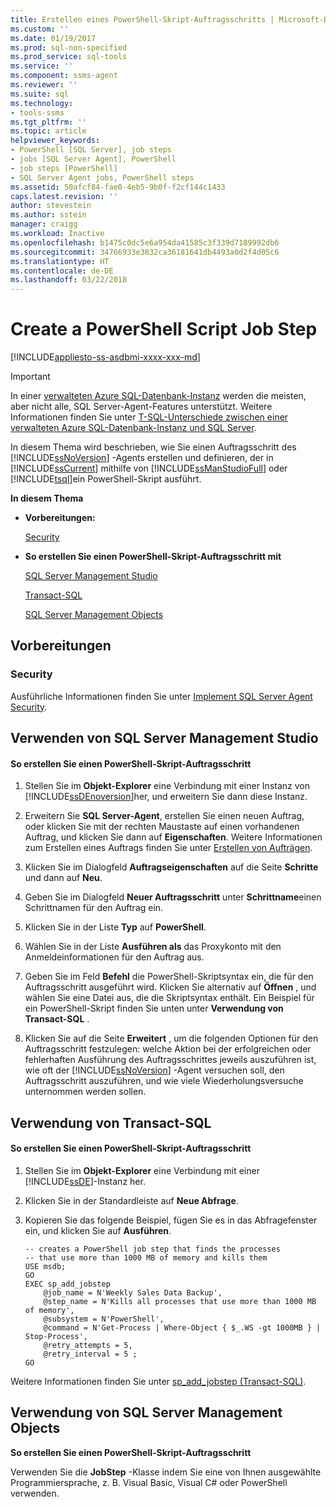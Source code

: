 ```yaml
---
title: Erstellen eines PowerShell-Skript-Auftragsschritts | Microsoft-Dokumentation
ms.custom: ''
ms.date: 01/19/2017
ms.prod: sql-non-specified
ms.prod_service: sql-tools
ms.service: ''
ms.component: ssms-agent
ms.reviewer: ''
ms.suite: sql
ms.technology:
- tools-ssms
ms.tgt_pltfrm: ''
ms.topic: article
helpviewer_keywords:
- PowerShell [SQL Server], job steps
- jobs [SQL Server Agent], PowerShell
- job steps [PowerShell]
- SQL Server Agent jobs, PowerShell steps
ms.assetid: 50afcf84-fae0-4eb5-9b0f-f2cf144c1433
caps.latest.revision: ''
author: stevestein
ms.author: sstein
manager: craigg
ms.workload: Inactive
ms.openlocfilehash: b1475c0dc5e6a954da41585c3f339d7189992db6
ms.sourcegitcommit: 34766933e3832ca36181641db4493a0d2f4d05c6
ms.translationtype: HT
ms.contentlocale: de-DE
ms.lasthandoff: 03/22/2018
---
```

# <a name="create-a-powershell-script-job-step"></a>Create a PowerShell Script Job Step
[!INCLUDE[appliesto-ss-asdbmi-xxxx-xxx-md](../../includes/appliesto-ss-asdbmi-xxxx-xxx-md.md)]

> [!IMPORTANT]  
> In einer [verwalteten Azure SQL-Datenbank-Instanz](https://docs.microsoft.com/azure/sql-database/sql-database-managed-instance) werden die meisten, aber nicht alle, SQL Server-Agent-Features unterstützt. Weitere Informationen finden Sie unter [T-SQL-Unterschiede zwischen einer verwalteten Azure SQL-Datenbank-Instanz und SQL Server](https://docs.microsoft.com/azure/sql-database/sql-database-managed-instance-transact-sql-information#sql-server-agent).

In diesem Thema wird beschrieben, wie Sie einen Auftragsschritt des [!INCLUDE[ssNoVersion](../../includes/ssnoversion_md.md)] -Agents erstellen und definieren, der in [!INCLUDE[ssCurrent](../../includes/sscurrent_md.md)] mithilfe von [!INCLUDE[ssManStudioFull](../../includes/ssmanstudiofull_md.md)] oder [!INCLUDE[tsql](../../includes/tsql_md.md)]ein PowerShell-Skript ausführt.  
  
**In diesem Thema**  
  
-   **Vorbereitungen:**  
  
    [Security](#Security)  
  
-   **So erstellen Sie einen PowerShell-Skript-Auftragsschritt mit**  
  
    [SQL Server Management Studio](#SSMS)  
  
    [Transact-SQL](#TSQL)  
  
    [SQL Server Management Objects](#SMO)  
  
## <a name="BeforeYouBegin"></a>Vorbereitungen  
  
### <a name="Security"></a>Security  
Ausführliche Informationen finden Sie unter [Implement SQL Server Agent Security](../../ssms/agent/implement-sql-server-agent-security.md).  
  
## <a name="SSMS"></a>Verwenden von SQL Server Management Studio  
  
#### <a name="to-create-a-powershell-script-job-step"></a>So erstellen Sie einen PowerShell-Skript-Auftragsschritt  
  
1.  Stellen Sie im **Objekt-Explorer** eine Verbindung mit einer Instanz von [!INCLUDE[ssDEnoversion](../../includes/ssdenoversion_md.md)]her, und erweitern Sie dann diese Instanz.  
  
2.  Erweitern Sie **SQL Server-Agent**, erstellen Sie einen neuen Auftrag, oder klicken Sie mit der rechten Maustaste auf einen vorhandenen Auftrag, und klicken Sie dann auf **Eigenschaften**. Weitere Informationen zum Erstellen eines Auftrags finden Sie unter [Erstellen von Aufträgen](../../ssms/agent/create-jobs.md).  
  
3.  Klicken Sie im Dialogfeld **Auftragseigenschaften** auf die Seite **Schritte** und dann auf **Neu**.  
  
4.  Geben Sie im Dialogfeld **Neuer Auftragsschritt** unter **Schrittname**einen Schrittnamen für den Auftrag ein.  
  
5.  Klicken Sie in der Liste **Typ** auf **PowerShell**.  
  
6.  Wählen Sie in der Liste **Ausführen als** das Proxykonto mit den Anmeldeinformationen für den Auftrag aus.  
  
7.  Geben Sie im Feld **Befehl** die PowerShell-Skriptsyntax ein, die für den Auftragsschritt ausgeführt wird. Klicken Sie alternativ auf **Öffnen** , und wählen Sie eine Datei aus, die die Skriptsyntax enthält. Ein Beispiel für ein PowerShell-Skript finden Sie unten unter **Verwendung von Transact-SQL** .  
  
8.  Klicken Sie auf die Seite **Erweitert** , um die folgenden Optionen für den Auftragsschritt festzulegen: welche Aktion bei der erfolgreichen oder fehlerhaften Ausführung des Auftragsschrittes jeweils auszuführen ist, wie oft der [!INCLUDE[ssNoVersion](../../includes/ssnoversion_md.md)] -Agent versuchen soll, den Auftragsschritt auszuführen, und wie viele Wiederholungsversuche unternommen werden sollen.  
  
## <a name="TSQL"></a>Verwendung von Transact-SQL  
  
#### <a name="to-create-a-powershell-script-job-step"></a>So erstellen Sie einen PowerShell-Skript-Auftragsschritt  
  
1.  Stellen Sie im **Objekt-Explorer** eine Verbindung mit einer [!INCLUDE[ssDE](../../includes/ssde_md.md)]-Instanz her.  
  
2.  Klicken Sie in der Standardleiste auf **Neue Abfrage**.  
  
3.  Kopieren Sie das folgende Beispiel, fügen Sie es in das Abfragefenster ein, und klicken Sie auf **Ausführen**.  
  
    ```  
    -- creates a PowerShell job step that finds the processes
    -- that use more than 1000 MB of memory and kills them  
    USE msdb;  
    GO  
    EXEC sp_add_jobstep  
        @job_name = N'Weekly Sales Data Backup',  
        @step_name = N'Kills all processes that use more than 1000 MB of memory',  
        @subsystem = N'PowerShell',  
        @command = N'Get-Process | Where-Object { $_.WS -gt 1000MB } | Stop-Process',   
        @retry_attempts = 5,  
        @retry_interval = 5 ;  
    GO  
    ```  
  
Weitere Informationen finden Sie unter [sp_add_jobstep (Transact-SQL)](http://msdn.microsoft.com/en-us/97900032-523d-49d6-9865-2734fba1c755).  
  
## <a name="SMO"></a>Verwendung von SQL Server Management Objects  
**So erstellen Sie einen PowerShell-Skript-Auftragsschritt**  
  
Verwenden Sie die **JobStep** -Klasse indem Sie eine von Ihnen ausgewählte Programmiersprache, z. B. Visual Basic, Visual C# oder PowerShell verwenden.  
  

